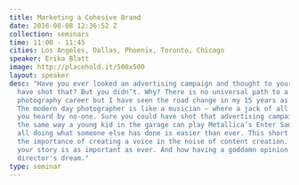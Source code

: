```yaml
---
title: Marketing a Cohesive Brand
date: 2016-08-08 12:36:52 Z
collection: seminars
time: 11:00 - 11:45
cities: Los Angeles, Dallas, Phoenix, Toronto, Chicago
speaker: Erika Blatt
image: http://placehold.it/500x500
layout: speaker
desc: "Have you ever looked an advertising campaign and thought to yourself, I could
  have shot that? But you didn’t. Why? There is no universal path to a successful
  photography career but I have seen the road change in my 15 years as a working professional.
  The modern day photographer is like a musician — where a jack of all trades gets
  you heard by no-one. Sure you could have shot that advertising campaign technically,
  the same way a young kid in the garage can play Metallica’s Enter Sandman… after
  all doing what someone else has done is easier than ever. This short talk will explore
  the importance of creating a voice in the noise of content creation. How sharing
  your story is as important as ever. And how having a goddamn opinion is a creative
  director's dream."
type: seminar
---
```

